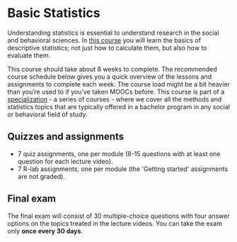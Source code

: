 # Basic Statistics

Understanding statistics is essential to understand research in the social and behavioral sciences. In [this course](https://www.coursera.org/learn/basic-statistics/) you will learn the basics of descriptive statistics; not just how to calculate them, but also how to evaluate them.

This course should take about 8 weeks to complete. The recommended course schedule below gives you a quick overview of the lessons and assignments to complete each week. The course load might be a bit heavier than you’re used to if you’ve taken MOOCs before. This course is part of a [specialization](https://www.coursera.org/specializations/social-science) - a series of courses - where we cover all the methods and statistics topics that are typically offered in a bachelor program in any social or behavioral field of study.

## Quizzes and assignments

* 7 quiz assignments, one per module (8-15 questions with at least one question for each lecture video).
* 7 R-lab assignments, one per module (the 'Getting started' assignments are not graded).

## Final exam

The final exam will consist of 30 multiple-choice questions with four answer options on the topics treated in the lecture videos. You can take the exam only **once every 30 days**.
